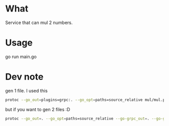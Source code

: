 # What

Service that can mul 2 numbers.

# Usage

go run main.go

# Dev note

gen 1 file. I used this

```sh
protoc --go_out=plugins=grpc:. --go_opt=paths=source_relative mul/mul.proto
```

but if you want to gen 2 files :D

```sh
protoc --go_out=. --go_opt=paths=source_relative --go-grpc_out=. --go-grpc_opt=paths=source_relative mul/mul.proto
```
